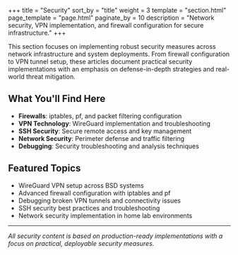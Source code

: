 +++
title = "Security"
sort_by = "title"
weight = 3
template = "section.html"
page_template = "page.html"
paginate_by = 10
description = "Network security, VPN implementation, and firewall configuration for secure infrastructure."
+++


This section focuses on implementing robust security measures across network infrastructure and system deployments. From firewall configuration to VPN tunnel setup, these articles document practical security implementations with an emphasis on defense-in-depth strategies and real-world threat mitigation.

## What You'll Find Here

- **Firewalls**: iptables, pf, and packet filtering configuration
- **VPN Technology**: WireGuard implementation and troubleshooting
- **SSH Security**: Secure remote access and key management
- **Network Security**: Perimeter defense and traffic filtering
- **Debugging**: Security troubleshooting and analysis techniques

## Featured Topics

- WireGuard VPN setup across BSD systems
- Advanced firewall configuration with iptables and pf
- Debugging broken VPN tunnels and connectivity issues
- SSH security best practices and troubleshooting
- Network security implementation in home lab environments

---

_All security content is based on production-ready implementations with a focus on practical, deployable security measures._
